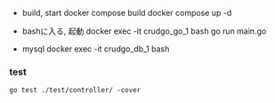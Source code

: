 - build, start
docker compose build
docker compose up -d

- bashに入る, 起動
docker exec -it crudgo_go_1 bash
go run main.go

- mysql
docker exec -it crudgo_db_1 bash

### test
```
go test ./test/controller/ -cover
```